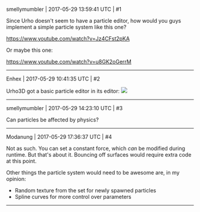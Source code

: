 smellymumbler | 2017-05-29 13:59:41 UTC | #1

Since Urho doesn't seem to have a particle editor, how would you guys implement a simple particle system like this one?

https://www.youtube.com/watch?v=Jz4CFst2pKA

Or maybe this one:

https://www.youtube.com/watch?v=u8GK2oGerrM

-------------------------

Enhex | 2017-05-29 10:41:35 UTC | #2

Urho3D got a basic particle editor in its editor:
<img src='//cdck-file-uploads-global.s3.dualstack.us-west-2.amazonaws.com/standard17/uploads/urho3d/original/1X/3e6105e908b3dd73ffc22a0d9715d8867e131c7e.png'>

-------------------------

smellymumbler | 2017-05-29 14:23:10 UTC | #3

Can particles be affected by physics?

-------------------------

Modanung | 2017-05-29 17:36:37 UTC | #4

Not as such. You can set a constant force, which _can_ be modified during runtime. But that's about it.
Bouncing off surfaces would require extra code at this point.

Other things the particle system would need to be awesome are, in my opinion:

- Random texture from the set for newly spawned particles
- Spline curves for more control over parameters

-------------------------


